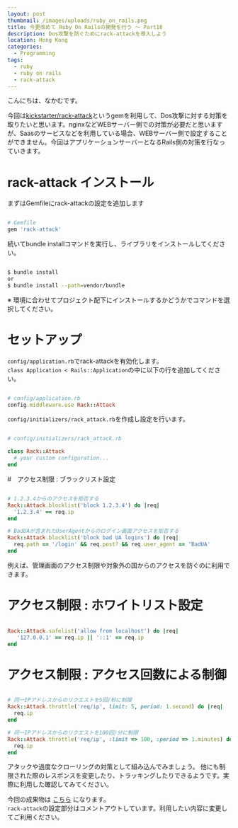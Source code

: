 ```yaml
---
layout: post
thumbnail: /images/uploads/ruby_on_rails.png
title: 今更改めて Ruby On Railsの開発を行う 〜 Part10
description: Dos攻撃を防ぐためにrack-attackを導入しよう
location: Hong Kong
categories:
  - Programming
tags:
  - ruby
  - ruby on rails
  - rack-attack
---
```

こんにちは、なかむです。

今回は[kickstarter/rack-attack](https://github.com/kickstarter/rack-attack)というgemを利用して、Dos攻撃に対する対策を取りたいと思います。nginxなどWEBサーバー側での対策が必要だと思いますが、Saasのサービスなどを利用している場合、WEBサーバー側で設定することができません。今回はアプリケーションサーバーとなるRails側の対策を行なっていきます。


# rack-attack インストール
まずはGemfileにrack-attackの設定を追加します

```ruby

# Gemfile
gem 'rack-attack'

```

続いてbundle installコマンドを実行し、ライブラリをインストールしてください。

```bash

$ bundle install
or
$ bundle install --path=vendor/bundle

```
※ 環境に合わせてプロジェクト配下にインストールするかどうかでコマンドを選択してください。


# セットアップ
`config/application.rb`でrack-attackを有効化します。  
`class Application < Rails::Application`の中に以下の行を追加してください。

```ruby

# config/application.rb
config.middleware.use Rack::Attack

```

`config/initializers/rack_attack.rb`を作成し設定を行います。

```ruby

# config/initializers/rack_attack.rb

class Rack::Attack
  # your custom configuration...
end

```

#　アクセス制限 : ブラックリスト設定

```ruby

# 1.2.3.4からのアクセスを拒否する
Rack::Attack.blocklist('block 1.2.3.4') do |req|
  '1.2.3.4' == req.ip
end

# BadUAが含まれたUserAgentからのログイン画面アクセスを拒否する
Rack::Attack.blocklist('block bad UA logins') do |req|
  req.path == '/login' && req.post? && req.user_agent == 'BadUA'
end

```
例えば、管理画面のアクセス制限や対象外の国からのアクセスを防ぐのに利用できます。

# アクセス制限 : ホワイトリスト設定

```ruby

Rack::Attack.safelist('allow from localhost') do |req|
   '127.0.0.1' == req.ip || '::1' == req.ip
end

```

# アクセス制限 : アクセス回数による制御

```ruby

# 同一IPアドレスからのリクエストを5回/秒に制限
Rack::Attack.throttle('req/ip', limit: 5, period: 1.second) do |req|
  req.ip
end

# 同一IPアドレスからのリクエストを100回/分に制限
Rack::Attack.throttle('req/ip', :limit => 100, :period => 1.minutes) do |req|
  req.ip
end


```

アタックや過度なクローリングの対策として組み込んでみましょう。
他にも制限された際のレスポンスを変更したり、トラッキングしたりできるようです。実際に利用した確認してみてください。


今回の成果物は [こちら](https://github.com/nakanakamu0828/netshop/tree/v0.10) になります。  
`rack-attack`の設定部分はコメントアウトしています。利用したい内容に変更してご利用ください。
